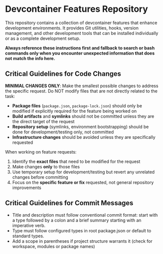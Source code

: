 <!-- @format -->

# Devcontainer Features Repository

This repository contains a collection of devcontainer features that enhance development environments. It provides Git utilities, hooks, version management, and other development tools that can be installed individually or as a complete development setup.

**Always reference these instructions first and fallback to search or bash commands only when you encounter unexpected information that does not match the info here.**

## Critical Guidelines for Code Changes

**MINIMAL CHANGES ONLY**: Make the smallest possible changes to address the specific request. Do NOT modify files that are not directly related to the task:

- **Package files** (`package.json`, `package-lock.json`) should only be modified if explicitly required for the feature being worked on
- **Build artifacts** and **symlinks** should not be committed unless they are the direct target of the request
- **Repository setup** (symlinks, environment bootstrapping) should be done for development/testing only, not committed
- **Infrastructure changes** should be avoided unless they are specifically requested

When working on feature requests:

1. Identify the **exact files** that need to be modified for the request
2. Make changes **only** to those files
3. Use temporary setup for development/testing but revert any unrelated changes before committing
4. Focus on the **specific feature or fix** requested, not general repository improvements

## Critical Guidelines for Commit Messages

- Title and description must follow conventional commit format: start with a type followed by a colon and a brief summary starting with an imperative verb.
- Type must follow configured types in root package.json or default to standard types.
- Add a scope in parentheses if project structure warrants it (check for workspace, modules or package names)

